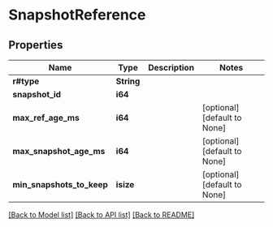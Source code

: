 # SnapshotReference

## Properties
Name | Type | Description | Notes
------------ | ------------- | ------------- | -------------
**r#type** | **String** |  | 
**snapshot_id** | **i64** |  | 
**max_ref_age_ms** | **i64** |  | [optional] [default to None]
**max_snapshot_age_ms** | **i64** |  | [optional] [default to None]
**min_snapshots_to_keep** | **isize** |  | [optional] [default to None]

[[Back to Model list]](../README.md#documentation-for-models) [[Back to API list]](../README.md#documentation-for-api-endpoints) [[Back to README]](../README.md)


